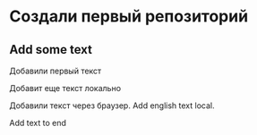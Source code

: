 # Создали первый репозиторий
## Add some text
Добавили первый текст 

Добавит еще текст локально

Добавили текст через браузер. Add english text local.

Add text to end